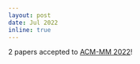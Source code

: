 ```yaml
---
layout: post
date: Jul 2022 
inline: true
---
```


2 papers accepted to <a href="https://2022.acmmm.org">ACM-MM 2022</a>!
